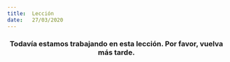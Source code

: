 ```yaml
---
title:  Lección
date:   27/03/2020
---
```


### <center>Todavía estamos trabajando en esta lección. Por favor, vuelva más tarde.</center>